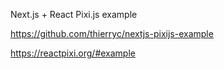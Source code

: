 
Next.js + React Pixi.js example

https://github.com/thierryc/nextjs-pixijs-example

https://reactpixi.org/#example
